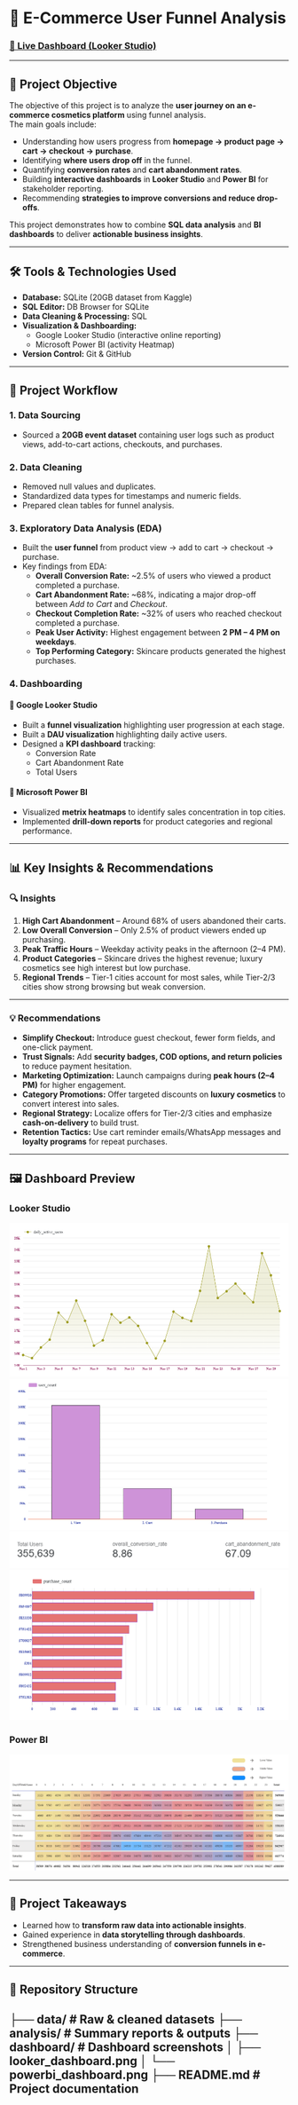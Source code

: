 # 🛒 E-Commerce User Funnel Analysis

### [🔗 Live Dashboard (Looker Studio)]((https://lookerstudio.google.com/reporting/7aa6dee7-5cbd-4e8d-8bc1-bd0d86435c8a))  


---

## 🎯 Project Objective

The objective of this project is to analyze the **user journey on an e-commerce cosmetics platform** using funnel analysis.  
The main goals include:

- Understanding how users progress from **homepage → product page → cart → checkout → purchase**.  
- Identifying **where users drop off** in the funnel.  
- Quantifying **conversion rates** and **cart abandonment rates**.  
- Building **interactive dashboards** in **Looker Studio** and **Power BI** for stakeholder reporting.  
- Recommending **strategies to improve conversions and reduce drop-offs**.  

This project demonstrates how to combine **SQL data analysis** and **BI dashboards** to deliver **actionable business insights**.

---

## 🛠️ Tools & Technologies Used

- **Database:** SQLite (20GB dataset from Kaggle)  
- **SQL Editor:** DB Browser for SQLite  
- **Data Cleaning & Processing:** SQL  
- **Visualization & Dashboarding:**  
  - Google Looker Studio (interactive online reporting)  
  - Microsoft Power BI (activity Heatmap)  
- **Version Control:** Git & GitHub  

---

## 📂 Project Workflow

### 1. **Data Sourcing**
- Sourced a **20GB event dataset** containing user logs such as product views, add-to-cart actions, checkouts, and purchases.

### 2. **Data Cleaning**
- Removed null values and duplicates.  
- Standardized data types for timestamps and numeric fields.  
- Prepared clean tables for funnel analysis.

### 3. **Exploratory Data Analysis (EDA)**
- Built the **user funnel** from product view → add to cart → checkout → purchase.  
- Key findings from EDA:  
  - **Overall Conversion Rate:** ~2.5% of users who viewed a product completed a purchase.  
  - **Cart Abandonment Rate:** ~68%, indicating a major drop-off between *Add to Cart* and *Checkout*.  
  - **Checkout Completion Rate:** ~32% of users who reached checkout completed a purchase.  
  - **Peak User Activity:** Highest engagement between **2 PM – 4 PM on weekdays**.  
  - **Top Performing Category:** Skincare products generated the highest purchases.  

### 4. **Dashboarding**

#### 🔹 Google Looker Studio
- Built a **funnel visualization** highlighting user progression at each stage.
- Built a **DAU visualization** highlighting daily active users.
- Designed a **KPI dashboard** tracking:  
  - Conversion Rate  
  - Cart Abandonment Rate  
  - Total Users   
  

#### 🔹 Microsoft Power BI
- Visualized **metrix heatmaps** to identify sales concentration in top cities.
- Implemented **drill-down reports** for product categories and regional performance.  



---

## 📊 Key Insights & Recommendations

### 🔍 Insights
1. **High Cart Abandonment** – Around 68% of users abandoned their carts.  
2. **Low Overall Conversion** – Only 2.5% of product viewers ended up purchasing.  
3. **Peak Traffic Hours** – Weekday activity peaks in the afternoon (2–4 PM).  
4. **Product Categories** – Skincare drives the highest revenue; luxury cosmetics see high interest but low purchase.  
5. **Regional Trends** – Tier-1 cities account for most sales, while Tier-2/3 cities show strong browsing but weak conversion.  

---

### 💡 Recommendations
- **Simplify Checkout:** Introduce guest checkout, fewer form fields, and one-click payment.  
- **Trust Signals:** Add **security badges, COD options, and return policies** to reduce payment hesitation.  
- **Marketing Optimization:** Launch campaigns during **peak hours (2–4 PM)** for higher engagement.  
- **Category Promotions:** Offer targeted discounts on **luxury cosmetics** to convert interest into sales.  
- **Regional Strategy:** Localize offers for Tier-2/3 cities and emphasize **cash-on-delivery** to build trust.  
- **Retention Tactics:** Use cart reminder emails/WhatsApp messages and **loyalty programs** for repeat purchases.  

---

## 🖼️ Dashboard Preview

### Looker Studio
![Looker Studio Dashboard Screenshot](dashboard/DAU.png)
![Looker Studio Dashboard Screenshot](dashboard/Funnel_Analysis.png)
![Looker Studio Dashboard Screenshot](dashboard/KPI's.png)
![Looker Studio Dashboard Screenshot](dashboard/Purchasee_count.png)


### Power BI
![Power BI Dashboard Screenshot](dashboard/heatmap.png)

---

## 📌 Project Takeaways
- Learned how to **transform raw data into actionable insights**.  
- Gained experience in **data storytelling through dashboards**.  
- Strengthened business understanding of **conversion funnels in e-commerce**.  

---

## 📑 Repository Structure

├── data/ # Raw & cleaned datasets
├── analysis/ # Summary reports & outputs
├── dashboard/ # Dashboard screenshots
│ ├── looker_dashboard.png
│ └── powerbi_dashboard.png
├── README.md # Project documentation
---









